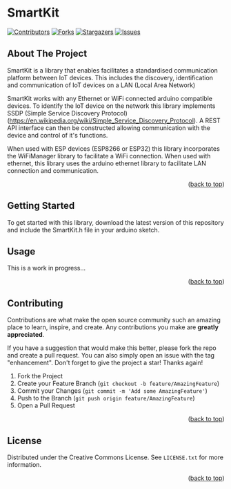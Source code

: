# SmartKit
[![Contributors][contributors-shield]][contributors-url]
[![Forks][forks-shield]][forks-url]
[![Stargazers][stars-shield]][stars-url]
[![Issues][issues-shield]][issues-url]

## About The Project

SmartKit is a library that enables facilitates a standardised communication platform between IoT devices. This includes the discovery, identification and communication of IoT
devices on a LAN (Local Area Network)

SmartKit works with any Ethernet or WiFi connected arduino compatible devices. To identify the IoT device on the network this library implements SSDP (Simple Service Discovery Protocol)(https://en.wikipedia.org/wiki/Simple_Service_Discovery_Protocol). A REST API interface can then be constructed allowing communication with the device and control of
it's functions.

When used with ESP devices (ESP8266 or ESP32) this library incorporates the WiFiManager library to facilitate a WiFi connection. When used with ethernet, this library uses the
arduino ethernet library to facilitate LAN connection and communication.

<p align="right">(<a href="#readme-top">back to top</a>)</p>

## Getting Started

To get started with this library, download the latest version of this repository and include the SmartKit.h file in your arduino sketch.

## Usage

This is a work in progress...

<p align="right">(<a href="#readme-top">back to top</a>)</p>

## Contributing

Contributions are what make the open source community such an amazing place to learn, inspire, and create. Any contributions you make are **greatly appreciated**.

If you have a suggestion that would make this better, please fork the repo and create a pull request. You can also simply open an issue with the tag "enhancement".
Don't forget to give the project a star! Thanks again!

1. Fork the Project
2. Create your Feature Branch (`git checkout -b feature/AmazingFeature`)
3. Commit your Changes (`git commit -m 'Add some AmazingFeature'`)
4. Push to the Branch (`git push origin feature/AmazingFeature`)
5. Open a Pull Request

<p align="right">(<a href="#readme-top">back to top</a>)</p>

## License

Distributed under the Creative Commons License. See `LICENSE.txt` for more information.

<p align="right">(<a href="#readme-top">back to top</a>)</p>

[contributors-shield]: https://img.shields.io/github/contributors/JYewman/SmartKit.svg?style=for-the-badge
[contributors-url]: https://github.com/JYewman/SmartKit/graphs/contributors
[forks-shield]: https://img.shields.io/github/forks/JYewman/SmartKit.svg?style=for-the-badge
[forks-url]: https://github.com/JYewman/SmartKit/network/members
[stars-shield]: https://img.shields.io/github/stars/JYewman/SmartKit.svg?style=for-the-badge
[stars-url]: https://github.com/JYewman/SmartKit/stargazers
[issues-shield]: https://img.shields.io/github/issues/JYewman/SmartKit.svg?style=for-the-badge
[issues-url]: https://github.com/JYewman/SmartKit/issues
[license-shield]: https://img.shields.io/github/license/JYewman/SmartKit.svg?style=for-the-badge
[license-url]: https://github.com/JYewman/SmartKit/LICENSE.txt